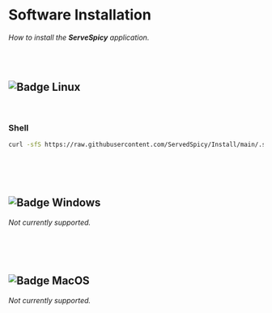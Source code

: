 
# Software Installation

*How to install the **ServeSpicy** application.*

<br>
<br>

## ![Badge Linux]

<br>

### Shell

```sh
curl -sfS https://raw.githubusercontent.com/ServedSpicy/Install/main/.sh | sh
```

<br>
<br>
<br>

## ![Badge Windows]

*Not currently supported.*

<br>
<br>
<br>

## ![Badge MacOS]

*Not currently supported.*

<br>


<!--   🌶  🌶  🌶  🌶  🌶  🌶  🌶  🌶  🌶  🌶  🌶  🌶  🌶  🌶  🌶  🌶  🌶   -->

[Badge Windows]: https://img.shields.io/badge/Ｗｉｎｄｏｗｓ-0078D6?style=for-the-badge&logoColor=white&logoWidth=30&logo=Windows
[Badge Linux]: https://img.shields.io/badge/Ｌｉｎｕｘ-37a779?style=for-the-badge&logoColor=white&logoWidth=30&logo=Linux
[Badge MacOS]: https://img.shields.io/badge/ＭａｃＯＳ-000000?style=for-the-badge&logoColor=white&logoWidth=30&logo=Apple

